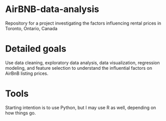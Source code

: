 # AirBNB-data-analysis
Repository for a project investigating the factors influencing rental prices in Toronto, Ontario, Canada
# Detailed goals
Use data cleaning, exploratory data analysis, data visualization, regression modeling, and feature selection to understand the influential factors on AirBnB listing prices.
# Tools
Starting intention is to use Python, but I may use R as well, depending on how things go.
